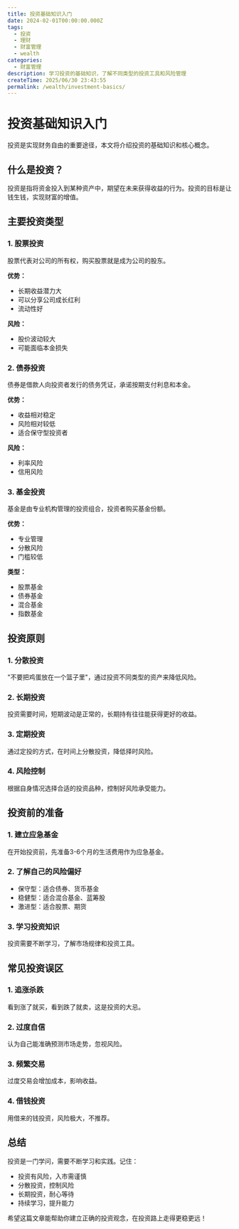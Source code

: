 ```yaml
---
title: 投资基础知识入门
date: 2024-02-01T00:00:00.000Z
tags:
  - 投资
  - 理财
  - 财富管理
  - wealth
categories:
  - 财富管理
description: 学习投资的基础知识，了解不同类型的投资工具和风险管理
createTime: 2025/06/30 23:43:55
permalink: /wealth/investment-basics/
---
```


# 投资基础知识入门

投资是实现财务自由的重要途径，本文将介绍投资的基础知识和核心概念。

## 什么是投资？

投资是指将资金投入到某种资产中，期望在未来获得收益的行为。投资的目标是让钱生钱，实现财富的增值。

## 主要投资类型

### 1. 股票投资

股票代表对公司的所有权，购买股票就是成为公司的股东。

**优势：**
- 长期收益潜力大
- 可以分享公司成长红利
- 流动性好

**风险：**
- 股价波动较大
- 可能面临本金损失

### 2. 债券投资

债券是借款人向投资者发行的债务凭证，承诺按期支付利息和本金。

**优势：**
- 收益相对稳定
- 风险相对较低
- 适合保守型投资者

**风险：**
- 利率风险
- 信用风险

### 3. 基金投资

基金是由专业机构管理的投资组合，投资者购买基金份额。

**优势：**
- 专业管理
- 分散风险
- 门槛较低

**类型：**
- 股票基金
- 债券基金
- 混合基金
- 指数基金

## 投资原则

### 1. 分散投资

"不要把鸡蛋放在一个篮子里"，通过投资不同类型的资产来降低风险。

### 2. 长期投资

投资需要时间，短期波动是正常的，长期持有往往能获得更好的收益。

### 3. 定期投资

通过定投的方式，在时间上分散投资，降低择时风险。

### 4. 风险控制

根据自身情况选择合适的投资品种，控制好风险承受能力。

## 投资前的准备

### 1. 建立应急基金

在开始投资前，先准备3-6个月的生活费用作为应急基金。

### 2. 了解自己的风险偏好

- 保守型：适合债券、货币基金
- 稳健型：适合混合基金、蓝筹股
- 激进型：适合股票、期货

### 3. 学习投资知识

投资需要不断学习，了解市场规律和投资工具。

## 常见投资误区

### 1. 追涨杀跌

看到涨了就买，看到跌了就卖，这是投资的大忌。

### 2. 过度自信

认为自己能准确预测市场走势，忽视风险。

### 3. 频繁交易

过度交易会增加成本，影响收益。

### 4. 借钱投资

用借来的钱投资，风险极大，不推荐。

## 总结

投资是一门学问，需要不断学习和实践。记住：

- 投资有风险，入市需谨慎
- 分散投资，控制风险
- 长期投资，耐心等待
- 持续学习，提升能力

希望这篇文章能帮助你建立正确的投资观念，在投资路上走得更稳更远！ 